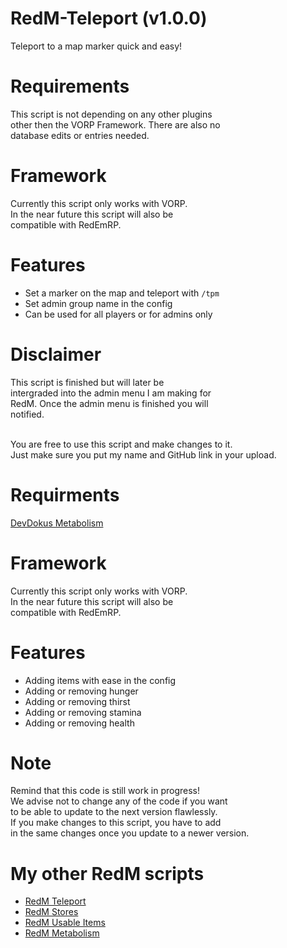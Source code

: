 # RedM-Teleport (v1.0.0)
 Teleport to a map marker quick and easy!

# Requirements
This script is not depending on any other plugins <br>
other then the VORP Framework. There are also no <br>
database edits or entries needed.  

# Framework
Currently this script only works with VORP. <br>
In the near future this script will also be <br>
compatible with RedEmRP.

# Features
- Set a marker on the map and teleport with `/tpm`
- Set admin group name in the config
- Can be used for all players or for admins only

# Disclaimer
This script is finished but will later be <br>
intergraded into the admin menu I am making for <br>
RedM. Once the admin menu is finished you will <br>
notified.<br><br>

You are free to use this script and make changes to it. <br>
Just make sure you put my name and GitHub link in your upload.

# Requirments
[DevDokus Metabolism](https://github.com/DevDokus/RedM-Metabolism)

 
# Framework
Currently this script only works with VORP. <br> 
In the near future this script will also be <br> 
compatible with RedEmRP. 

# Features
- Adding items with ease in the config
- Adding or removing hunger
- Adding or removing thirst
- Adding or removing stamina
- Adding or removing health

# Note
Remind that this code is still work in progress!         <br> 
We advise not to change any of the code if you want      <br> 
to be able to update to the next version flawlessly.     <br> 
If you make changes to this script, you have to add      <br> 
in the same changes once you update to a newer version.  <br> 

# My other RedM scripts
- [RedM Teleport]( https://github.com/DevDokus/RedM-Teleport)
- [RedM Stores](https://github.com/DevDokus/Redm-Stores)
- [RedM Usable Items](https://github.com/DevDokus/RedM-UsableItems)
- [RedM Metabolism](https://github.com/DevDokus/RedM-Metabolism)
